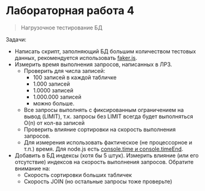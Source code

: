 # Лабораторная работа 4

> Нагрузочное тестирование БД

Задачи:
- Написать скрипт, заполняющий БД большим количеством тестовых данных, рекомендуется использовать [faker.js](https://github.com/faker-js/faker).
- Измерить время выполнения запросов, написанных в ЛР3.
  - Проверить для числа записей:
     - 100 записей в каждой табличке
     - 1.000 записей
     - 1.0000 записей
     - 1.000.000 записей
     - можно больше.
  - Все запросы выполнять с фиксированным ограничением на вывод (LIMIT), т.к. запросы без LIMIT всегда будет выполняться O(n) от кол-ва записей
  - Проверить влияние сортировки на скорость выполнения запросов.
  - Для измерения использовать фактическое (не процессорное и т.п.) время. Для node.js есть [console.time и console.timeEnd](https://nodejs.org/api/console.html#console_console_time_label).
- Добавить в БД индексы (хотя бы 5 штук). Измерить влияние (или его отсутствие) индексов на скорость выполнения запросов. Обратите внимание на:
  - Скорость сортировки больших табличек
  - Скорость JOIN
  (но остальные запросы тоже проверьте)
